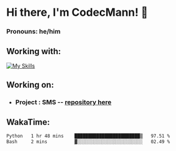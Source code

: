 # Hi there, I'm CodecMann! 👋

### Pronouns: he/him


## Working with:
[![My Skills](https://skillicons.dev/icons?i=kotlin,nodejs,django,python,bots&theme=dark)](https://skillicons.dev)


## Working on:
- ### Project : SMS -- [repository here](https://github.com/NikeStyleProject/project-sms)

## WakaTime:

<!--START_SECTION:waka-->

```txt
Python   1 hr 48 mins    ████████████████████████▒   97.51 %
Bash     2 mins          ▓░░░░░░░░░░░░░░░░░░░░░░░░   02.49 %
```

<!--END_SECTION:waka-->
